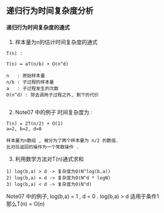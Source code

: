 ## 递归行为时间复杂度分析

#### 递归行为时间复杂度的通式 

1.  样本量为n的估计时间复杂度的通式
```
T(n) : 

T(n) = aT(n/b) + O(n^d)

n   : 原始样本量
n/b : 子过程的样本量
a   : 子过程发生的次数
O(n^d) : 除去调用子过程之外, 剩下的代价


```

2.  Note07 中的例子 时间复杂度为 :
```
T(n) = 2T(n/2) + O(1)
a=2, b=2, d=0

样本量为n数组 , 被分为了两个样本量为 n/2 的数组. 
比对后返回的操作为一个常数操作 . 

```

3.  利用数学方法对T(n)通式求和

```
1) log(b,a) > d -> 复杂度为O(N^log(b,a)) 
2) log(b,a) = d -> 复杂度为O(N^d * logN) 
3) log(b,a) < d -> 复杂度为O(N^d)
```
Note07 中的例子, log(b,a) = 1 , d = 0 . log(b,a) > d 适用于条件1  
那么T(n) = O(n)

